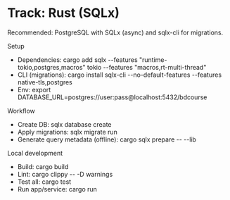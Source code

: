 # Track: Rust (SQLx)

Recommended: PostgreSQL with SQLx (async) and sqlx-cli for migrations.

Setup
- Dependencies: cargo add sqlx --features "runtime-tokio,postgres,macros" tokio --features "macros,rt-multi-thread"
- CLI (migrations): cargo install sqlx-cli --no-default-features --features native-tls,postgres
- Env: export DATABASE_URL=postgres://user:pass@localhost:5432/bdcourse

Workflow
- Create DB: sqlx database create
- Apply migrations: sqlx migrate run
- Generate query metadata (offline): cargo sqlx prepare -- --lib

Local development
- Build: cargo build
- Lint: cargo clippy -- -D warnings
- Test all: cargo test
- Run app/service: cargo run

